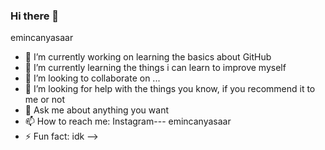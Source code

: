 ### Hi there 👋

<!--
**emincanyasar/emincanyasar** is a ✨ _special_ ✨ repository because its `README.md` (this file) appears on your GitHub profile.

Here are some ideas to get you started:
📫 How to reach me: Instagram---> emincanyasaar
- 🔭 I’m currently working on learning the basics about GitHub
- 🌱 I’m currently learning the things i can learn to improve myself
- 👯 I’m looking to collaborate on ...
- 🤔 I’m looking for help with the things you know, if you recommend it to me or not
- 💬 Ask me about anything you want
- 📫 How to reach me: Instagram--- emincanyasaar
- ⚡ Fun fact: idk
-->

